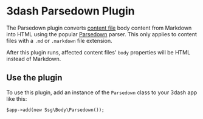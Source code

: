 # 3dash Parsedown Plugin

The Parsedown plugin converts [content file](../files.md#content-files) 
body content from Markdown into HTML using the popular [Parsedown](https://parsedown.org/)
parser. This only applies to content files with a `.md` or `.markdown` 
file extension.

After this plugin runs, affected content files' `body` properties
will be HTML instead of Markdown.

## Use the plugin

To use this plugin, add an instance of the `Parsedown` class to your
3dash app like this:

```
$app->add(new Ssg\Body\Parsedown());
```

